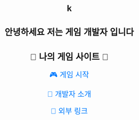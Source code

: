 # k
# 안녕하세요 저는 게임 개발자 입니다
<!DOCTYPE html>
<html lang="ko">
<head>
  <meta charset="UTF-8" />
  <meta name="viewport" content="width=device-width, initial-scale=1.0">
  <title>나의 게임 사이트</title>
  <style>
    body {
      font-family: sans-serif;
      text-align: center;
      margin-top: 100px;
    }
    a {
      display: block;
      margin: 20px;
      font-size: 24px;
      text-decoration: none;
      color: #007bff;
    }
    a:hover {
      text-decoration: underline;
    }
  </style>
</head>
<body>
  <h1>🌟 나의 게임 사이트 🌟</h1>
  <a href="./game/">🎮 게임 시작</a>
  <a href="./about.html">👤 개발자 소개</a>
  <a href="생략">🔗 외부 링크</a>
</body>
</html>
